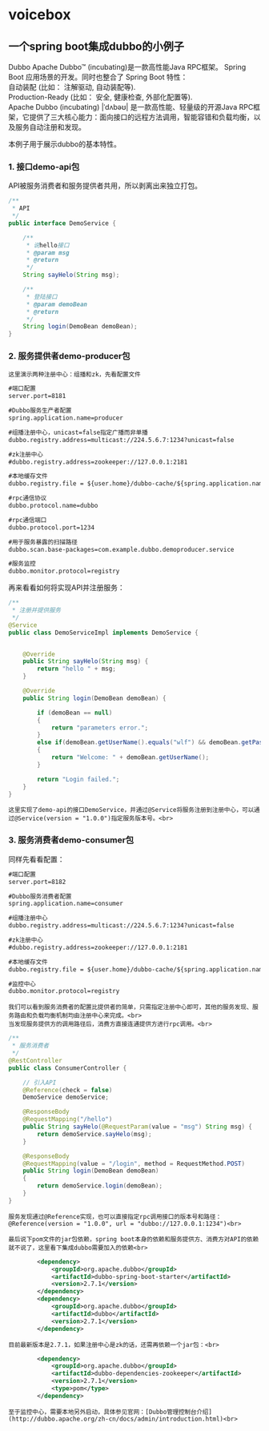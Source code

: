 # voicebox

## 一个spring boot集成dubbo的小例子

Dubbo Apache Dubbo™ (incubating)是一款高性能Java RPC框架。 Spring Boot 应用场景的开发。同时也整合了 Spring Boot 特性：<br>
自动装配 (比如： 注解驱动, 自动装配等).<br>
Production-Ready (比如： 安全, 健康检查, 外部化配置等).<br>
Apache Dubbo (incubating) |ˈdʌbəʊ| 是一款高性能、轻量级的开源Java RPC框架，它提供了三大核心能力：面向接口的远程方法调用，智能容错和负载均衡，以及服务自动注册和发现。<br>

>  

本例子用于展示dubbo的基本特性。<br>

### 1. 接口demo-api包
API被服务消费者和服务提供者共用，所以剥离出来独立打包。<br>
```Java
/**
 * API
 */
public interface DemoService {

    /**
     * 说hello接口
     * @param msg
     * @return
     */
    String sayHelo(String msg);

    /**
     * 登陆接口
     * @param demoBean
     * @return
     */
    String login(DemoBean demoBean);
}
```
### 2. 服务提供者demo-producer包
    这里演示两种注册中心：组播和zk，先看配置文件
```xml
#端口配置
server.port=8181

#Dubbo服务生产者配置
spring.application.name=producer

#组播注册中心，unicast=false指定广播而非单播
dubbo.registry.address=multicast://224.5.6.7:1234?unicast=false

#zk注册中心
#dubbo.registry.address=zookeeper://127.0.0.1:2181

#本地缓存文件
dubbo.registry.file = ${user.home}/dubbo-cache/${spring.application.name}/dubbo.cache

#rpc通信协议
dubbo.protocol.name=dubbo

#rpc通信端口
dubbo.protocol.port=1234

#用于服务暴露的扫描路径
dubbo.scan.base-packages=com.example.dubbo.demoproducer.service

#服务监控
dubbo.monitor.protocol=registry
```
再来看看如何将实现API并注册服务：<br>
```java    
/**
 * 注册并提供服务
 */
@Service
public class DemoServiceImpl implements DemoService {


    @Override
    public String sayHelo(String msg) {
        return "hello " + msg;
    }

    @Override
    public String login(DemoBean demoBean) {

        if (demoBean == null)
        {
            return "parameters error.";
        }
        else if(demoBean.getUserName().equals("wlf") && demoBean.getPasswd().equals("123"))
        {
            return "Welcome: " + demoBean.getUserName();
        }

        return "Login failed.";
    }
}    
```
    这里实现了demo-api的接口DemoService，并通过@Service将服务注册到注册中心，可以通过@Service(version = "1.0.0")指定服务版本号。<br>
    
### 3. 服务消费者demo-consumer包
同样先看看配置：<br>

```xml
#端口配置
server.port=8182

#Dubbo服务消费者配置
spring.application.name=consumer

#组播注册中心
dubbo.registry.address=multicast://224.5.6.7:1234?unicast=false

#zk注册中心
#dubbo.registry.address=zookeeper://127.0.0.1:2181

#本地缓存文件
dubbo.registry.file = ${user.home}/dubbo-cache/${spring.application.name}/dubbo.cache

#监控中心
dubbo.monitor.protocol=registry
```
    我们可以看到服务消费者的配置比提供者的简单，只需指定注册中心即可，其他的服务发现、服务路由和负载均衡机制均由注册中心来完成。<br>
    当发现服务提供方的调用路径后，消费方直接连通提供方进行rpc调用。<br>
```java    
/**
 * 服务消费者
 */
@RestController
public class ConsumerController {

    // 引入API
    @Reference(check = false)
    DemoService demoService;

    @ResponseBody
    @RequestMapping("/hello")
    public String sayHelo(@RequestParam(value = "msg") String msg) {
        return demoService.sayHelo(msg);
    }

    @ResponseBody
    @RequestMapping(value = "/login", method = RequestMethod.POST)
    public String login(DemoBean demoBean)
    {
        return demoService.login(demoBean);
    }
}
```
    服务发现通过@Reference实现，也可以直接指定rpc调用接口的版本号和路径：@Reference(version = "1.0.0", url = "dubbo://127.0.0.1:1234")<br>
    
>  

    最后说下pom文件的jar包依赖，spring boot本身的依赖和服务提供方、消费方对API的依赖就不说了，这里看下集成dubbo需要加入的依赖<br>
```xml    
        <dependency>
            <groupId>org.apache.dubbo</groupId>
            <artifactId>dubbo-spring-boot-starter</artifactId>
            <version>2.7.1</version>
        </dependency>
        <dependency>
            <groupId>org.apache.dubbo</groupId>
            <artifactId>dubbo</artifactId>
            <version>2.7.1</version>
        </dependency>    
```        
    目前最新版本是2.7.1，如果注册中心是zk的话，还需再依赖一个jar包：<br>
    
```xml
        <dependency>
            <groupId>org.apache.dubbo</groupId>
            <artifactId>dubbo-dependencies-zookeeper</artifactId>
            <version>2.7.1</version>
            <type>pom</type>
        </dependency>
```
        
    至于监控中心，需要本地另外启动，具体参见官网：[Dubbo管理控制台介绍](http://dubbo.apache.org/zh-cn/docs/admin/introduction.html)<br>    
